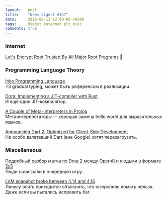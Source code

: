 ```yaml
---
layout:   post
title:    "News digest #147"
date:     2018-08-13 12:00:00 +0300
tags:     digest internet plt misc
comments: true
---
```


### Internet

[Let's Encrypt Root Trusted By All Major Root Programs](https://letsencrypt.org/2018/08/06/trusted-by-all-major-root-programs.html) :tada:

### Programming Language Theory

[Inko Programming Language](https://inko-lang.org)<br/>
<3 gradual typing, может быть референсом в реализации.

[Dora: Implementing a JIT-compiler with Rust](https://dinfuehr.github.io/blog/dora-implementing-a-jit-compiler-with-rust/)<br/>
И ещё один JIT-компилятор.

[A Couple of Meta-interpreters in Prolog](https://www.metalevel.at/acomip/)<br/>
Метаинтерпретаторы — хорошая замена hello world для выразительных языков.

[Announcing Dart 2: Optimized for Client-Side Development](https://medium.com/dartlang/announcing-dart-2-80ba01f43b6)<br/>
Не особо взлетевший Dart (вне Google) хотят перезагрузить.

### Miscellaneous

[Подробный разбор матча по Dota 2 между OpenAI и людьми в формате 5x5](https://habr.com/company/crossover/blog/419407/)<br/>
Люди проиграли в очередную игру.

[LVM snapshot broke between 4.14 and 4.16](https://lkml.org/lkml/2018/8/3/621)<br/>
Линусу опять приходится объяснять, что юзерспейс ломать нельзя. Даже если вы пытались исправить баг.
